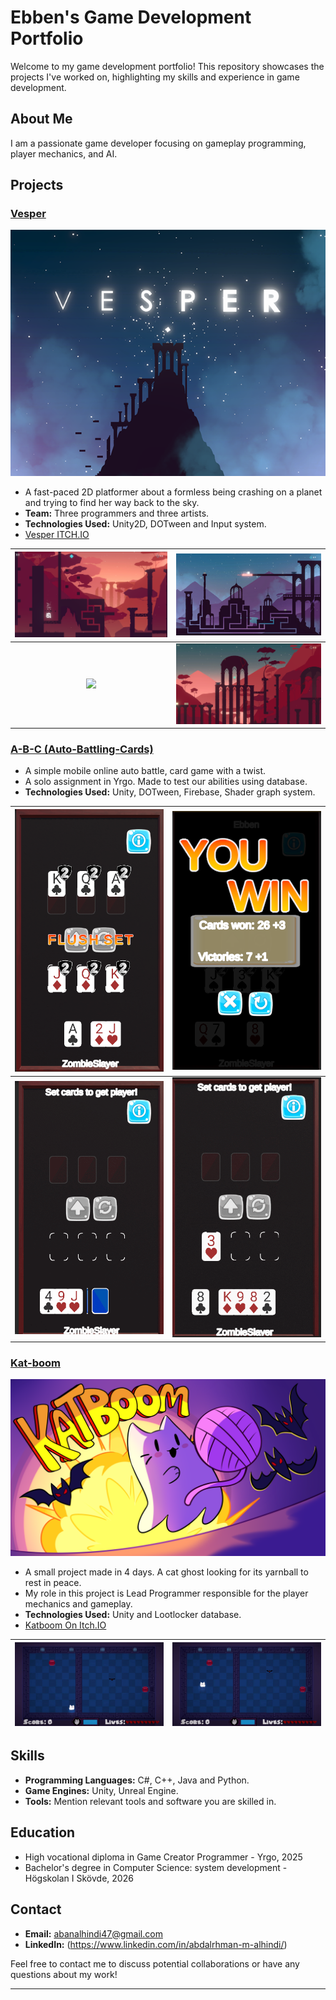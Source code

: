 
# Ebben's Game Development Portfolio

Welcome to my game development portfolio! This repository showcases the projects I've worked on, highlighting my skills and experience in game development.

## About Me

I am a passionate game developer focusing on gameplay programming, player mechanics, and AI.
## Projects

### [Vesper](https://github.com/Samurai-Ebben/Portflio/tree/main/Vesper)
![Thumbnail](/Vesper/Images/vesper_thumbnail.png)

- A fast-paced 2D platformer about a formless being crashing on a planet and trying to find her way back to the sky.
- **Team:** Three programmers and three artists.
- **Technologies Used:** Unity2D, DOTween and Input system.
- [Vesper ITCH.IO](https://yrgo-game-creator.itch.io/vesper)


![](/Vesper/Images/Screenshot2024-01-04145910.png)    |  ![](/Vesper/Images/3G5X+H.png)
:-------------------------:|:-------------------------:
![](/Vesper/Images/vesper_trailer_v2.gif)              |  ![](/Vesper/Images/Screenshot2024-01-04150218.png)


### [A-B-C (Auto-Battling-Cards)](https://github.com/Samurai-Ebben/Portflio/tree/main/ABC)

-  A simple mobile online auto battle, card game with a twist.
-  A solo assignment in Yrgo. Made to test our abilities using database.
-  **Technologies Used:** Unity, DOTween, Firebase, Shader graph system.


![](/ABC/Images/FlushSet.png)    |  ![](/ABC/Images/WinScreen.png)
:-------------------------:|:-------------------------:
![](/ABC/Images/GamePlay2.gif)  |  ![](/ABC/Images/GamePlay3.gif)


### [Kat-boom](https://github.com/Samurai-Ebben/Portflio/tree/main/Kat-boom)
![Thumbnail_katboom](/Kat-boom/Images/splashart.png)

- A small project made in 4 days. A cat ghost looking for its yarnball to rest in peace.
- My role in this project is Lead Programmer responsible for the player mechanics and gameplay.
- **Technologies Used:** Unity and Lootlocker database.
- [Katboom On Itch.IO](https://ebben.itch.io/katboom)

![](/Kat-boom/Images/GhostMode.gif)    |  ![](/Kat-boom/Images/Movement.gif)
:-------------------------:|:-------------------------:


## Skills

- **Programming Languages:** C#, C++, Java and Python.
- **Game Engines:** Unity, Unreal Engine.
- **Tools:** Mention relevant tools and software you are skilled in.

## Education

- High vocational diploma in Game Creator Programmer - Yrgo, 2025
- Bachelor's degree in Computer Science: system development - Högskolan I Skövde, 2026

## Contact

- **Email:** abanalhindi47@gmail.com
- **LinkedIn:** (https://www.linkedin.com/in/abdalrhman-m-alhindi/)

Feel free to contact me to discuss potential collaborations or have any questions about my work!

---
